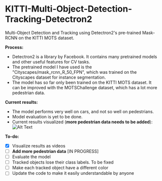 # KITTI-Multi-Object-Detection-Tracking-Detectron2
Multi-Object Detection and Tracking using Detectron2's pre-trained Mask-RCNN on the KITTI MOTS dataset.

**Process:**
- Detectron2 is a library by Facebook. It contains many pretrained models and other useful features for CV tasks.
- The pretrained model I have used is the "Cityscapes/mask_rcnn_R_50_FPN", which was trained on the Cityscapes dataset for instance segmentation.
- The model has so far only been trained on the KITTI MOTS dataset. It can be improved with the MOTSChallenge dataset, which has a lot more pedestrian data.

**Current results:**
- The model performs very well on cars, and not so well on pedestrians.
- Model evaluation is yet to be done.
- Current results visualized (**more pedestrian data needs to be added**): <br>
![Alt Text](https://github.com/kevinbtw-codes/KITTI-Multi-Object-Detection-Tracking-Detectron2/blob/main/result_without_pedestrian_data.gif)
  
**To-do:**
- [x] Visualize results as videos
- [ ] **Add more pedestrian data** [IN PROGRESS]
- [ ] Evaluate the model
- [ ] Tracked objects lose their class labels. To be fixed
- [ ] Make each tracked object have a different color
- [ ] Update the code to make it easily understandable by anyone
